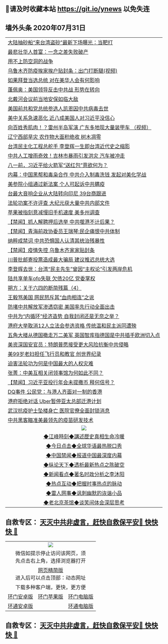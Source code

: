 ## 📩请及时收藏本站 https://git.io/ynews 以免失连</a>

## 墙外头条 2020年07月31日</a>

 <table>
<tr><td colspan="2" align="left"><a href="https://qeb.xfthy.casa/?name=c1206086&key=xcyufvbtjvhwwrpc&from=gy2">大陆抽砂船“来台湾盗砂”最新下场曝光：当靶打</a></td></tr>
<tr><td colspan="2" align="left"><a href="https://qeb.xfthy.casa/?name=c1206100&key=xcyufvbtjvhwwrpc&from=gy2">最悲壮华人首富：一念之差失败破产</a></td></tr>
<tr><td colspan="2" align="left"><a href="https://qeb.xfthy.casa/?name=c1206085&key=xcyufvbtjvhwwrpc&from=gy2">用不上防空洞的战争</a></td></tr>
<tr><td colspan="2" align="left"><a href="https://qeb.xfthy.casa/?name=c1206098&key=xcyufvbtjvhwwrpc&from=gy2">乌鲁木齐防疫挨家挨户贴封条：出门打断腿(视频)</a></td></tr>
<tr><td colspan="2" align="left"><a href="https://qeb.xfthy.casa/?name=c1206097&key=xcyufvbtjvhwwrpc&from=gy2">如果拜登当选总统 对在美华人会有何影响</a></td></tr>
<tr><td colspan="2" align="left"><a href="https://qeb.xfthy.casa/?name=c1206066&key=xcyufvbtjvhwwrpc&from=gy2">蓬佩奥：美国领导反击中共战 形势在转向</a></td></tr>
<tr><td colspan="2" align="left"><a href="https://qeb.xfthy.casa/?name=c1206073&key=xcyufvbtjvhwwrpc&from=gy2">北戴河会议前当地安保如临大敌</a></td></tr>
<tr><td colspan="2" align="left"><a href="https://qeb.xfthy.casa/?name=c1206088&key=xcyufvbtjvhwwrpc&from=gy2">美国前共和党总统参选人凯恩因中共病毒去世</a></td></tr>
<tr><td colspan="2" align="left"><a href="https://qeb.xfthy.casa/?name=c1206091&key=xcyufvbtjvhwwrpc&from=gy2">美中关系急速恶化 近八成美国人对习近平没信心</a></td></tr>
<tr><td colspan="2" align="left"><a href="https://qeb.xfthy.casa/?name=c1206108&key=xcyufvbtjvhwwrpc&from=gy2">向百姓秀肌肉！？雷州半岛军演  广东多地现大量装甲车 （视频）</a></td></tr>
<tr><td colspan="2" align="left"><a href="https://qeb.xfthy.casa/?name=c1206083&key=xcyufvbtjvhwwrpc&from=gy2">辽宁西部旱灾 农作物大面积绝收 树木凋零</a></td></tr>
<tr><td colspan="2" align="left"><a href="https://qeb.xfthy.casa/?name=c1206087&key=xcyufvbtjvhwwrpc&from=gy2">台湾民主化工程总舵手 李登辉一生即台湾近代史之缩影</a></td></tr>
<tr><td colspan="2" align="left"><a href="https://qeb.xfthy.casa/?name=c1206072&key=xcyufvbtjvhwwrpc&from=gy2">中共人工增雨奇效！吉林市暴雨引发洪灾 汽车被冲走</a></td></tr>
<tr><td colspan="2" align="left"><a href="https://qeb.xfthy.casa/?name=c1206109&key=xcyufvbtjvhwwrpc&from=gy2">八一前，习近平给火箭军“送红包”意欲何为？</a></td></tr>
<tr><td colspan="2" align="left"><a href="https://qeb.xfthy.casa/?name=c1206057&key=xcyufvbtjvhwwrpc&from=gy2">内幕：中国黑帮和毒枭合作 中共介入制毒洗钱 发起对美化学战</a></td></tr>
<tr><td colspan="2" align="left"><a href="https://qeb.xfthy.casa/?name=c1206095&key=xcyufvbtjvhwwrpc&from=gy2">美参院小组通过新法案 个人可起诉中共瞒疫</a></td></tr>
<tr><td colspan="2" align="left"><a href="https://qeb.xfthy.casa/?name=c1206089&key=xcyufvbtjvhwwrpc&from=gy2">台最大音响企业从大陆转向印尼 39台商跟进</a></td></tr>
<tr><td colspan="2" align="left"><a href="https://qeb.xfthy.casa/?name=c1206068&key=xcyufvbtjvhwwrpc&from=gy2">法轮功案不许评查 大纪元获大量中共内部文件</a></td></tr>
<tr><td colspan="2" align="left"><a href="https://qeb.xfthy.casa/?name=c1206075&key=xcyufvbtjvhwwrpc&from=gy2">苹果被指刻意减慢旧手机速度 美多州调查</a></td></tr>
<tr><td colspan="2" align="left"><a href="https://qeb.xfthy.casa/?name=c1206069&key=xcyufvbtjvhwwrpc&from=gy2">【禁闻】抓人解聘押后选举 中共噬港不计后果？</a></td></tr>
<tr><td colspan="2" align="left"><a href="https://qeb.xfthy.casa/?name=c1206096&key=xcyufvbtjvhwwrpc&from=gy2">【禁闻】青海前政协委员王瑞琴:民企痛恨中共体制</a></td></tr>
<tr><td colspan="2" align="left"><a href="https://qeb.xfthy.casa/?name=c1206043&key=xcyufvbtjvhwwrpc&from=gy2">纳粹成禁词 中共恐惧国人认清其统治残暴性</a></td></tr>
<tr><td colspan="2" align="left"><a href="https://qeb.xfthy.casa/?name=c1206111&key=xcyufvbtjvhwwrpc&from=gy2">【禁闻】疫情失控 乌鲁木齐家家贴封条</a></td></tr>
<tr><td colspan="2" align="left"><a href="https://qeb.xfthy.casa/?name=c1206058&key=xcyufvbtjvhwwrpc&from=gy2">川普批邮寄投票造成最大骗局 建议推迟总统大选</a></td></tr>
<tr><td colspan="2" align="left"><a href="https://qeb.xfthy.casa/?name=c1206049&key=xcyufvbtjvhwwrpc&from=gy2">李登辉去世：台湾“民主先生”曾因“主权论”引发两岸危机</a></td></tr>
<tr><td colspan="2" align="left"><a href="https://qeb.xfthy.casa/?name=c1206035&key=xcyufvbtjvhwwrpc&from=gy2">陆共享单车ofo失联 欠债20亿 党委掌权</a></td></tr>
<tr><td colspan="2" align="left"><a href="https://qeb.xfthy.casa/?name=c1206081&key=xcyufvbtjvhwwrpc&from=gy2">朔方：关于六四的断简残篇（4）</a></td></tr>
<tr><td colspan="2" align="left"><a href="https://qeb.xfthy.casa/?name=c1206056&key=xcyufvbtjvhwwrpc&from=gy2">王毅骂美国  网民怒斥其“血肉相连”之说</a></td></tr>
<tr><td colspan="2" align="left"><a href="https://qeb.xfthy.casa/?name=c1206071&key=xcyufvbtjvhwwrpc&from=gy2">防堵中共解放军渗透窃密 美国率先行动全面出击</a></td></tr>
<tr><td colspan="2" align="left"><a href="https://qeb.xfthy.casa/?name=c1206051&key=xcyufvbtjvhwwrpc&from=gy2">中共为“内循环”经济造势 自我封闭还是无奈之举？</a></td></tr>
<tr><td colspan="2" align="left"><a href="https://qeb.xfthy.casa/?name=c1206090&key=xcyufvbtjvhwwrpc&from=gy2">港府大举取消12人立法会参选资格 传统温和民主派同遭殃</a></td></tr>
<tr><td colspan="2" align="left"><a href="https://qeb.xfthy.casa/?name=c1206047&key=xcyufvbtjvhwwrpc&from=gy2">五角大楼从德国撤走万二美军 英国智库指德国是中共插手欧洲切入点</a></td></tr>
<tr><td colspan="2" align="left"><a href="https://qeb.xfthy.casa/?name=c1206048&key=xcyufvbtjvhwwrpc&from=gy2">美资深国安官员：特朗普愿接受更大风险抗衡中共侵略</a></td></tr>
<tr><td colspan="2" align="left"><a href="https://qeb.xfthy.casa/?name=c1206084&key=xcyufvbtjvhwwrpc&from=gy2">美99岁老妇担任飞行员和教官 创世界纪录</a></td></tr>
<tr><td colspan="2" align="left"><a href="https://qeb.xfthy.casa/?name=c1206092&key=xcyufvbtjvhwwrpc&from=gy2">迫害法轮功为何是中国最大的人权灾难</a></td></tr>
<tr><td colspan="2" align="left"><a href="https://qeb.xfthy.casa/?name=c1206067&key=xcyufvbtjvhwwrpc&from=gy2">张菁：中美互相关闭领事馆为何如此不同？</a></td></tr>
<tr><td colspan="2" align="left"><a href="https://qeb.xfthy.casa/?name=c1206110&key=xcyufvbtjvhwwrpc&from=gy2">【禁闻】习近平亚投行年会未提撒币 释何信号？</a></td></tr>
<tr><td colspan="2" align="left"><a href="https://qeb.xfthy.casa/?name=c1206106&key=xcyufvbtjvhwwrpc&from=gy2">DQ事件 公民党：与港人齐面对一制的香港</a></td></tr>
<tr><td colspan="2" align="left"><a href="https://qeb.xfthy.casa/?name=c1206041&key=xcyufvbtjvhwwrpc&from=gy2">港府拒绝对话 Uber暂停亚太总部迁港计划</a></td></tr>
<tr><td colspan="2" align="left"><a href="https://qeb.xfthy.casa/?name=c1206046&key=xcyufvbtjvhwwrpc&from=gy2">武汉抗疫护士坠楼身亡 医院官僚全面封锁消息</a></td></tr>
<tr><td colspan="2" align="left"><a href="https://qeb.xfthy.casa/?name=c1206094&key=xcyufvbtjvhwwrpc&from=gy2">中共黑客瞄准美最领先的疫苗研发技术</a></td></tr>

 <tr>
   <td colspan="2" align=center><img src="https://cdn.jsdelivr.net/gh/gyoupiodf/im1/jf-1.jpg"></td>
  </tr>
   <tr>
   <td colspan="2" align=center> 
<a href="https://xdihm.casa/oo.aspx?name=c922850&key=sdxhftoyfkhpuaxy&from=gy2&tag=9877">◆江峰時刻◆講述歷史真相生命冷暖</a><br/>
    </td>
  </tr>
   <tr>
   <td colspan="2" align=center> 
<a href="https://xdihm.casa/oo.aspx?name=c816850&key=sdxhftoyfkhpuaxy&from=gy2&tag=9877">◆今日点击◆全球华语最热脱口秀</a><br/>
    </td>
  </tr>
  <tr>
  <td colspan="2" align=center>
<a href="https://xdihm.casa/oo.aspx?name=c816860&key=sdxhftoyfkhpuaxy&from=gy2&tag=99733110">◆中国禁闻◆报道中国最深度内幕</a><br/>
   </tr>
  <tr>
     <td colspan="2" align=center>
<a href="https://xdihm.casa/oo.aspx?name=c816855&key=sdxhftoyfkhpuaxy&from=gy2&tag=997110">◆纵论天下◆透析最新热点之陈破空</a><br/>
   </tr>
   <tr>
      <td colspan="2" align=center>
<a href="https://xdihm.casa/oo.aspx?name=c838308&key=sdxhftoyfkhpuaxy&from=gy2&tag=9973110">◆新闻看点◆著名时政分析之李沐阳</a><br/>
   </tr>
   <tr>
     <td colspan="2" align=center>
<a href="https://xdihm.casa/oo.aspx?name=c816852&key=sdxhftoyfkhpuaxy&from=gy2&tag=9733110">◆热点互动◆把握时事热点的脉动</a><br/>
   </tr>
   <tr>
      <td colspan="2" align=center>
<a href="https://xdihm.casa/oo.aspx?name=c816694&key=sdxhftoyfkhpuaxy&from=gy2&tag=93310">◆雷人网事◆讽刺幽默的诙谐小品</a><br/>
   </tr>
   <tr>
    <td colspan="2" align=center>
<a href="https://xdihm.casa/oo.aspx?name=c816650&key=sdxhftoyfkhpuaxy&from=gy2&tag=9973110">◆老北京茶馆◆谈笑间体会深层思考</a><br/>
   </tr>
</table>

 ## 自救专区： [天灭中共非虚言，赶快自救保平安🍎 快快快 📩](https://github.com/pwgy/td/blob/master/README.md)
 
<table>
  <tr>
    <td colspan="3" align="center"><img src="https://cdn.jsdelivr.net/gh/opipe/up/oGate65.jpg"/></td>
  </tr>
  <tr>
    <td colspan="3" align="center">微信如提示停止访问该网页，须<br/>先点击右上角，选择浏览器打开</td>
  <tr>
  <tr>
    <td colspan="3" align="center"><a href="https://gitcdn.xyz/cdn/otiny/up/master/show005.htm">网页精简版</a><br/>进入后可以点击顶部：动态网址</td>
  </tr>
  <tr>
    <td colspan="3" align="center">下载多种客户端，更快，更方便</td>
  <tr>
  <tr>
    <td align="center"><a href="https://cdn.jsdelivr.net/gh/opipe/up/oGatea.apk">环门安卓版</a></td>
    <td align="center"><a href="https://x.co/odisk">环门苹果版</a></td>
    <td align="center"><a href="https://cdn.jsdelivr.net/gh/opipe/up/oGate.zip">环门电脑版</a></td>
  </tr>
  <tr>
    <td align="center"><a href="https://cdn.jsdelivr.net/gh/opipe/up/oPipe.apk">环通安卓版</a></td>
    <td align="center"></td>
    <td align="center"><a href="https://raw.githubusercontent.com/opipe/up/master/oPipe.zip">环通电脑版</a></td>
  </tr>
  
</table>


 ## 自救专区： [天灭中共非虚言，赶快自救保平安🍎 快快快 📩](https://github.com/pwgy/td/blob/master/README.md)
